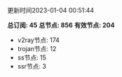 更新时间2023-01-04 00:51:44

**总订阅: 45**
**总节点: 856**
**有效节点: 204**
- v2ray节点: 174
- trojan节点: 12
- ss节点: 15
- ssr节点: 3
